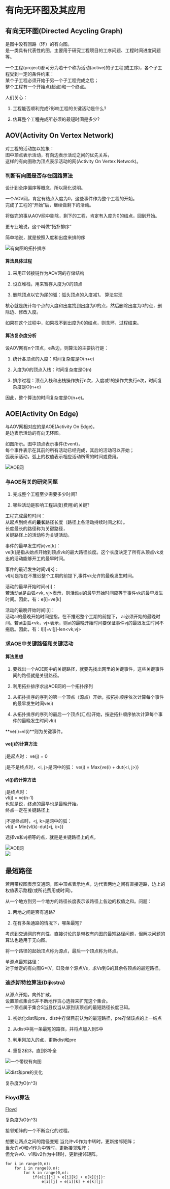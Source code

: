 # 有向无环图及其应用

## 有向无环图(Directed Acycling Graph)

是图中没有回路（环）的有向图。  
是一类具有代表性的图，主要用于研究工程项目的工序问题、工程时间进度问题等。

一个工程(project)都可分为若干个称为活动(active)的子工程(或工序)，各个子工程受到一定的条件约束：  
某个子工程必须开始于另一个子工程完成之后；  
整个工程有一个开始点(起点)和一个终点。

人们关心：

1. 工程能否顺利完成?影响工程的关键活动是什么?

2. 估算整个工程完成所必须的最短时间是多少?

## AOV(Activity On Vertex Network)

对工程的活动加以抽象：  
图中顶点表示活动，有向边表示活动之间的优先关系，  
这样的有向图称为顶点表示活动的网(Activity On Vertex Network)。

### 判断有向图是否存在回路算法

设计到全序偏序等概念，所以简化说明。

一个AOV网，肯定有结点入度为0，这些事件作为整个工程的开始。  
完成了工程的“开始”后，继续做剩下的活动。

将做完的事从AOV网中剔除，剩下的工程，肯定有入度为0的结点，回到开始。

更专业地说，这个叫做“拓扑排序”

简单地说，就是按照入度和出度来排的序

![有向图的拓扑排序](/img/1-Notes/4-图/有向图的拓扑排序.png)

#### 算法具体过程

1. 采用正邻接链作为AOV网的存储结构

2. 设立堆栈，用来暂存入度为0的顶点

3. 删除顶点以它为尾的弧：弧头顶点的入度减1。
算法实现

核心就是统计每个点的入度和出度找到出度为0的点，然后删除出度为0的点，删除边、修改入度。

如果在这个过程中，如果找不到出度为0的结点，则含环，过程结束。

#### 算法复杂度分析

设AOV网有n个顶点，e条边，则算法的主要执行是：

1. 统计各顶点的入度：时间复杂度是O(n+e)

2. 入度为0的顶点入栈：时间复杂度是O(n)

3. 排序过程：顶点入栈和出栈操作执行n次，入度减1的操作共执行e次，时间复杂度是O(n+e)

因此，整个算法的时间复杂度是O(n+e)。

## AOE(Activity On Edge)

与AOV网相对应的是AOE(Activity On Edge)，  
是边表示活动的有向无环图。

如图所示。图中顶点表示事件(Event)，  
每个事件表示在其前的所有活动已经完成，其后的活动可以开始；  
弧表示活动，弧上的权值表示相应活动所需的时间或费用。

![AOE网](/img/1-Notes/4-图/AOE网.png)

### 与AOE有关的研究问题

1. 完成整个工程至少需要多少时间?

2. 哪些活动是影响工程进度(费用)的关键?

工程完成最短时间：  
从起点到终点的**最长**路径长度（路径上各活动持续时间之和）。  
长度最长的路径称为关键路径，  
关键路径上的活动称为关键活动。

事件的最早发生时间ve[k]：  
ve[k]是指从始点开始到顶点vk的最大路径长度。这个长度决定了所有从顶点vk发出的活动能够开工的最早时间。

事件的最迟发生时间vl[k]：  
vl[k]是指在不推迟整个工期的前提下,事件vk允许的最晚发生时间。

活动的最早开始时间e[i]：  
若活动ai是由弧<vk, vj>表示，则活动ai的最早开始时间应等于事件vk的最早发生时间。因此，有：e[i]=ve[k]

活动的最晚开始时间l[i]：  
活动ai的最晚开始时间是指，在不推迟整个工期的前提下， ai必须开始的最晚时间。若ai由弧<vk，vj>表示，则ai的最晚开始时间要保证事件vj的最迟发生时间不拖后。因此，有：l[i]=vl[j]-len<vk,vj>

### 求AOE中关键路径和关键活动

#### 算法思想

1. 要找出一个AOE网中的关键路径，就要先找出网里的关键事件，这些关键事件间的路径就是关键路径。

2. 利用拓扑排序求出AOE网的一个拓扑序列

3. 从拓扑排序的序列的第一个顶点（源点）开始，按拓扑顺序依次计算每个事件的最早发生时间ve(i)

4. 从拓扑排序的序列的最后一个顶点(汇点)开始，按逆拓扑顺序依次计算每个事件的最晚发生时间vl(i)

**ve(i)=vl(i)**则为关键事件。

#### ve(j)的计算方法

j是起点时：
ve(j) = 0

j是不是终点时，<i, j>是网中的弧：
ve(j) = Max{ve(i) + dut(<i, j>)}

#### vl(j)的计算方法

j是终点时：  
vl(j) = ve(n-1)  
也就是说，终点的最早也是最晚开始。  
终点一定在关键路径上

j不是终点时，<j, k>是网中的弧：  
vl(j) = Min{vl(k)-dut(<j, k>)}

选择ve和vj相等的点，就是是关键路径上的点。

![AOE网](/img/1-Notes/4-图/AOE网.jpg)  
![](/img/1-Notes/4-图/ve(i)和vl(i)的值.jpg)

## 最短路径

若用带权图表示交通网，图中顶点表示地点，边代表两地之间有直接道路，边上的权值表示路程(或所花费用或时间)。

从一个地方到另一个地方的路径长度表示该路径上各边的权值之和。问题：

1. 两地之间是否有通路?

2. 在有多条通路的情况下，哪条最短?

考虑到交通网的有向性，直接讨论的是带权有向图的最短路径问题，但解决问题的算法也适用于无向图。

将一个路径的起始顶点称为源点，最后一个顶点称为终点。

单源点最短路径：  
对于给定的有向图G=(V，E)及单个源点Vs，求Vs到G的其余各顶点的最短路径。

### 迪杰斯特拉算法(Dijkstra)

从源点开始，向外扩散。  
设置顶点集合S并不断地作贪心选择来扩充这个集合。  
一个顶点属于集合S当且仅当从源到该顶点的最短路径长度已知。

1. 初始化dist和pre，dist中存储目前认为的最短路径，pre存储该点的上一结点

2. 从dist中挑一条最短的路径，并将点加入到S中

3. 利用刚加入的点，更新dist和pre

4. 重复2和3，直到S补全

![一个带权有向图](/img/1-Notes/4-图/迪杰斯特拉算法图-1.png)

![dist和pre的变化](/img/1-Notes/4-图/迪杰斯特拉算法图-2.png)

复杂度为O(n^3)

### Floyd算法

[Floyd](https://www.cnblogs.com/wangyuliang/p/9216365.html)

复杂度为O(n^3)

接邻矩阵的一个不断变化的过程。

想要让两点之间的路径变短
当允许v0作为中转时，更新接邻矩阵；  
当允许v0和v1作为中转时，更新接邻矩阵；  
但允许v0、v1和v2作为中转时，更新接邻矩阵。

    for i in range(0,n):
        for i in range(0,n):
            for k in range(0,n):
                if(e[i][j] > e[i][k] + e[k][j]):
                    e[i][j] = e[i][k] + e[k][j]
